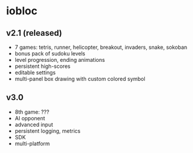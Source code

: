 # iobloc
## v2.1 (released)
* 7 games: tetris, runner, helicopter, breakout, invaders, snake, sokoban
* bonus pack of sudoku levels
* level progression, ending animations
* persistent high-scores
* editable settings
* multi-panel box drawing with custom colored symbol
## v3.0
* 8th game: ???
* AI opponent
* advanced input
* persistent logging, metrics
* SDK
* multi-platform
